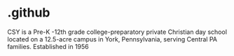 # .github
CSY is a Pre-K -12th grade college-preparatory private Christian day school located on a 12.5-acre campus in York, Pennsylvania, serving Central PA families. Established in 1956

